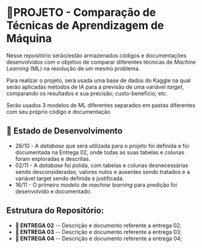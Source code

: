 # 🤖PROJETO - Comparação de Técnicas de Aprendizagem de Máquina 

Nesse repositório serão/estão armazenados códigos e documentações desenvolvidos com o objetivo de comparar diferentes técnicas de *Machine Learning* (ML) na resolução de um mesmo problema.

Para realizar o projeto, será usada uma base de dados do Kaggle na qual serão aplicadas métodos de IA para a previsão de uma variável *target*, comparando os resultados e sua precisão; custo-benefício; etc.

Serão usados 3 modelos de ML diferentes separados em pastas diferentes com seu próprio código e documentação

## 🔨 Estado de Desenvolvimento 

- 26/10 - A *database* que será utilizada para o projeto foi definida e foi documentada na Entrega 02, onde todas as suas tabelas e colunas foram exploradas e descritas.
- 02/11 - A *database* foi polida, com tabelas e colunas desnecessárias sendo desconsideradas; valores nulos e ausentes sendo tratados e a variável target sendo definida e justificada.
- 16/11 - O primeiro modelo de *machine learning* para predição foi desenvolvido e documentado.

## Estrutura do Repositório:

 - **📁 ENTREGA 02** -- Descrição e documento referente a entrega 02;
 - **📁 ENTREGA 03** -- Descrição e documento referente a entrega 03;
 - **📁 ENTREGA 04** -- Descrição e documento referente a entrega 04;

